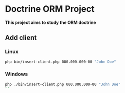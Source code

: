 # Doctrine ORM Project

**This project aims to study the ORM doctrine**


## Add client

### Linux
``` bash
php bin/insert-client.php 000.000.000-00 "John Doe" 
```

### Windows
``` bash
php ./bin/insert-client.php 000.000.000-00 "John Doe"
``

